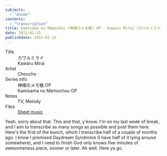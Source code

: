 ```yaml
---
subjects:
  - "anime"
contents:
  - "transcription"
title: Kamisama no Memochou (神様のメモ帳) OP - Kawaru Mirai (カワルミライ)
date: 2012-01-15
publishdate: 2012-01-15
---
```


<dl>
  <dt>Title</dt>
  <dd>カワルミライ</dd>
  <dd>Kawaru Mirai</dd>

  <dt>Artist</dt>
  <dd>Choucho</dd>

  <dt>Series info</dt>
  <dd>神様のメモ帳 OP</dd>
  <dd>Kamisama no Memochou OP</dd>

  <dt>Notes</dt>
  <dd>TV, Melody</dd>

  <dt>Files</dt>
  <dd><a href="/files/sheetmusic/kawaru_mirai.pdf">Sheet music</a></dd>
</dl>

Yeah, sorry about that.  This and that, y'know.  I'm on my last week of
break, and I aim to transcribe as many songs as possible and post them
here.  Here's the first of the bunch, which I transcribe half of a
couple of months ago.  I know I promised Daydream Syndrome (I have half
of it lying around somewhere), and I need to finish God only knows five
minutes of awesomeness piece, sooner or later.  Ah well.  Here ya go.
